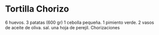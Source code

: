 Tortilla Chorizo
================
6 huevos.
3 patatas (600 gr)
1 cebolla pequeña.
1 pimiento verde.
2 vasos de aceite de oliva.
sal.
una hoja de perejil.
Chorizaciones